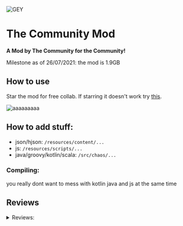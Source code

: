 
![GEY](https://github.com/sample-text-here/community-mod/blob/master/logo.png?raw=true)

# The Community Mod
**A Mod by The Community for the Community!**

Milestone as of 26/07/2021: the mod is 1.9GB

## How to use
Star the mod for free collab. If starring it doesn't work try [this](https://github.com/sample-text-here/community-mod/invitations).

![aaaaaaaaa](https://user-images.githubusercontent.com/54080182/124795209-3d6c4d00-df69-11eb-9325-433a2f56f578.png)


## How to add stuff:
- json/hjson: `/resources/content/...`
- js: `/resources/scripts/...`
- java/groovy/kotlin/scala: `/src/chaos/...`

### Compiling: 
you really dont want to mess with kotlin java and js at the same time
## Reviews
<details>
  <summary>Reviews:</summary>

> *"Do you think this was a good idea?"*  
> *"yes"*
  
— Anuke




> *"10/10 Mod"*

— RT

> *"11/10, Truly a masterpiece, handcrafted by the best of us."*

— CancerGuy

> *"how do you compile"*

— MrDuck557

> *"what a great idea"*

— NiChrosia

> *"what happened to the merge bot. thats right you need to add more then you delete"*

— mega cat

> *"If IBM saw this, they would only understand we have made an attempt at making a computer, except there isnt a computer here nor IBM. 5 stars.*"

— FarmerThanos

> *"lmfao"*

— cyberflame

> *"10/10 mod, only 3% of it works"*

— SMOLKEYS

> *"Rated M for Masterpiece , 10/10 would pick it up and donate to the people working on this"*

— Roomba

> *"The 21st century's gold. I have no words and this mod depicts our nowadays humor. Very funny."*

— Phinner

> *"Funniest shit I've ever seen, ngl..."*

— Emanuel G

> *"This shows that anyone can make a mod"*

— JrTRinny

> *"anook is fat"*

— summet

> *"pepsi*  
> *also needs more dependencies"*

— lancer

> *"needs more ook"*

— buthed010203

> *"how do i review"*

— shift

> *"pure perfection, add something now"*

— adenator

> *"oh no im commiting anook fat"*

— WilloIzCitron

> *"i came here looking for porn and found none. 0/10"*

— Goober
  
> *"you'd better format your reviews correctly or consequences"* 
  
— ifritdiezel

> *"what should I write here?"*

— skat

</details>
